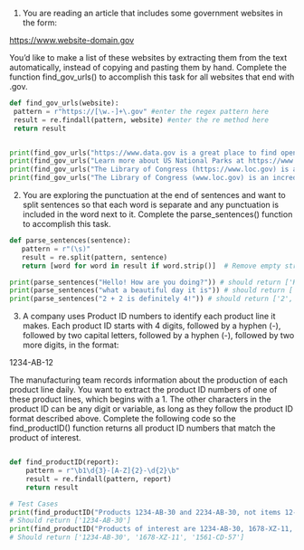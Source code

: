 1. You are reading an article that includes some government websites in the form:

 https://www.website-domain.gov 

You’d like to make a list of these websites by extracting them from the text automatically, instead of copying and pasting them by hand. Complete the function find_gov_urls() to accomplish this task for all websites that end with .gov.

```python
def find_gov_urls(website):
 pattern = r"https://[\w.-]+\.gov" #enter the regex pattern here
 result = re.findall(pattern, website) #enter the re method here
 return result


print(find_gov_urls("https://www.data.gov is a great place to find open source datasets!")) # Should return ['https://www.data.gov']
print(find_gov_urls("Learn more about US National Parks at https://www.nps.gov, https://www.nationalparks.org, or https://www.recreation.gov.")) # Should return ['https://www.nps.gov', 'https://www.recreation.gov']
print(find_gov_urls("The Library of Congress (https://www.loc.gov) is an incredible resource!")) # Should return ['https://www.loc.gov']
print(find_gov_urls("The Library of Congress (www.loc.gov) is an incredible resource!")) # Should return []
```
2. You are exploring the punctuation at the end of sentences and want to split sentences so that each word is separate and any punctuation is included in the word next to it. Complete the parse_sentences() function to accomplish this task.

 ```python
def parse_sentences(sentence):
    pattern = r"(\s)"
    result = re.split(pattern, sentence)
    return [word for word in result if word.strip()]  # Remove empty str

print(parse_sentences("Hello! How are you doing?")) # should return ['Hello!', 'How', 'are', 'you', 'doing?']
print(parse_sentences("what a beautiful day it is")) # should return ['what', 'a', 'beautiful', 'day', 'it', 'is']
print(parse_sentences("2 + 2 is definitely 4!")) # should return ['2', '+', '2', 'is', 'definitely', '4!']
```
3. A company uses Product ID numbers to identify each product line it makes. Each product ID starts with 4 digits, followed by a hyphen (-), followed by two capital letters, followed by a hyphen (-), followed by two more digits, in the format: 

1234-AB-12 

The manufacturing team records information about the production of each product line daily. You want to extract the product ID numbers of one of these product lines, which begins with a 1. The other characters in the product ID can be any digit or variable, as long as they follow the product ID format described above. Complete the following code so the find_productID() function returns all product ID numbers that match the product of interest. 

```python

def find_productID(report):
    pattern = r"\b1\d{3}-[A-Z]{2}-\d{2}\b"
    result = re.findall(pattern, report)
    return result

# Test Cases
print(find_productID("Products 1234-AB-30 and 2234-AB-30, not items 12-AB-30 or 12345-AB-30"))  
# Should return ['1234-AB-30']
print(find_productID("Products of interest are 1234-AB-30, 1678-XZ-11, and 1561-CD-57. We're not interested in other products like 2345-AB-29."))  
# Should return ['1234-AB-30', '1678-XZ-11', '1561-CD-57']
```

